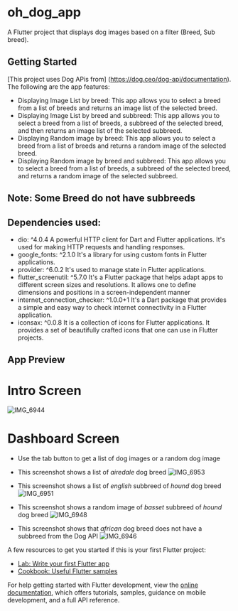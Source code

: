 # oh_dog_app

A Flutter project that displays dog images based on a filter (Breed, Sub breed).

## Getting Started

[This project uses Dog APis from] (https://dog.ceo/dog-api/documentation).
The following are the app features:
 - Displaying Image List by breed: This app allows you to select a breed from a list of breeds and returns an image list of the selected breed.
 - Displaying Image List by breed and subbreed: This app allows you to select a breed from a list of breeds, a subbreed of the selected breed, and then returns an image list of the selected subbreed.
 - Displaying Random image by breed: This app allows you to select a breed from a list of breeds and returns a random image of the selected breed.
 - Displaying Random image by breed and subbreed: This app allows you to select a breed from a list of breeds, a subbreed of the selected breed, and returns a random image of the selected subbreed.
   
## Note: Some Breed do not have subbreeds

## Dependencies used:
 - dio: ^4.0.4  A powerful HTTP client for Dart and Flutter applications. It's used for making HTTP requests and handling responses. 
 - google_fonts: ^2.1.0  It's a library for using custom fonts in Flutter applications.
 - provider: ^6.0.2  It's used to manage state in Flutter applications.
 - flutter_screenutil: ^5.7.0 It's a Flutter package that helps adapt apps to different screen sizes and resolutions. It allows one to define dimensions and positions in a screen-independent manner
 - internet_connection_checker: ^1.0.0+1 It's a Dart package that provides a simple and easy way to check internet connectivity in a Flutter application.
 - iconsax: ^0.0.8 It is a collection of icons for Flutter applications. It provides a set of beautifully crafted icons that one can use in Flutter projects.

## App Preview

# Intro Screen
![IMG_6944](https://github.com/funmi-cod/oh_dog_app/assets/62282706/8ca8c5e5-b789-479c-8041-8338887f58dd)

# Dashboard Screen
- Use the tab button to get a list of dog images or a random dog image
- This screenshot shows a list of *airedale* dog breed 
  ![IMG_6953](https://github.com/funmi-cod/oh_dog_app/assets/62282706/6969b2b4-e0e8-40b2-80b6-f72e3e779e7e)

- This screenshot shows a list of *english* subbreed of *hound* dog breed
  ![IMG_6951](https://github.com/funmi-cod/oh_dog_app/assets/62282706/5270d5a2-0f14-49b2-874e-e718339b9bfd)

- This screenshot shows a random image of *basset* subbreed of *hound* dog breed
  ![IMG_6948](https://github.com/funmi-cod/oh_dog_app/assets/62282706/e1683a4d-cdc0-4eb3-9953-7edf3087efa5)

- This screenshot shows that *african* dog breed does not have a subbreed from the Dog API
  ![IMG_6946](https://github.com/funmi-cod/oh_dog_app/assets/62282706/ab5fb2b5-468f-42ad-b7e6-6652e3905321)





A few resources to get you started if this is your first Flutter project:

- [Lab: Write your first Flutter app](https://docs.flutter.dev/get-started/codelab)
- [Cookbook: Useful Flutter samples](https://docs.flutter.dev/cookbook)

For help getting started with Flutter development, view the
[online documentation](https://docs.flutter.dev/), which offers tutorials,
samples, guidance on mobile development, and a full API reference.
